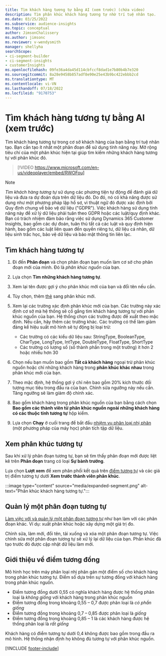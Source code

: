 ```yaml
---
title: Tìm khách hàng tương tự bằng AI (xem trước) (chứa video)
description: Tìm phân khúc khách hàng tương tự nhờ trí tuệ nhân tạo.
ms.date: 03/25/2022
ms.subservice: audience-insights
ms.topic: conceptual
author: JimsonChalissery
ms.author: jimsonc
ms.reviewer: v-wendysmith
manager: shellyha
searchScope:
- ci-segment-builder
- ci-segment-insights
- customerInsights
ms.openlocfilehash: 09fe36a4da45d114cbfccf8dad1e7b80b4b7e320
ms.sourcegitcommit: 8a28e9458b857adf8e90e25e43b9bc422ebbb2cd
ms.translationtype: MT
ms.contentlocale: vi-VN
ms.lasthandoff: 07/18/2022
ms.locfileid: "9170753"
---
```

# <a name="find-similar-customers-with-ai-preview"></a>Tìm khách hàng tương tự bằng AI (xem trước)

Tìm khách hàng tương tự trong cơ sở khách hàng của bạn bằng trí tuệ nhân tạo. Bạn cần tạo ít nhất một phân đoạn để sử dụng tính năng này. Mở rộng tiêu chí của một phân khúc hiện tại giúp tìm kiếm những khách hàng tương tự với phân khúc đó.

> [!VIDEO https://www.microsoft.com/en-us/videoplayer/embed/RWOFou]

> [!NOTE]
> *Tìm khách hàng tương tự* sử dụng các phương tiện tự động để đánh giá dữ liệu và đưa ra dự đoán dựa trên dữ liệu đó. Do đó, nó có khả năng được sử dụng như một phương pháp lập hồ sơ, vì thuật ngữ đó được xác định bởi Quy định chung về bảo vệ dữ liệu ("GDPR"). Việc khách hàng sử dụng tính năng này để xử lý dữ liệu phải tuân theo GDPR hoặc các luật/quy định khác. Bạn có trách nhiệm đảm bảo rằng việc sử dụng Dynamics 365 Customer Insights, bao gồm các dự đoán, tuân thủ tất cả các luật và quy định hiện hành, bao gồm các luật liên quan đến quyền riêng tư, dữ liệu cá nhân, dữ liệu sinh trắc học, bảo vệ dữ liệu và bảo mật thông tin liên lạc.

## <a name="find-similar-customers"></a>Tìm khách hàng tương tự

1. Đi đến **Phân đoạn** và chọn phân đoạn bạn muốn làm cơ sở cho phân đoạn mới của mình. Đó là *phân khúc nguồn* của bạn.

1. Lựa chọn **Tìm những khách hàng tương tự**.

1. Xem lại tên được gợi ý cho phân khúc mới của bạn và đổi tên nếu cần.

1. Tùy chọn, thêm [thẻ](work-with-tags-columns.md#manage-tags) sang phân khúc mới.

1. Xem lại các trường xác định phân khúc mới của bạn. Các trường này xác định cơ sở mà hệ thống sẽ cố gắng tìm khách hàng tương tự với phân khúc nguồn của bạn. Hệ thống chọn các trường được đề xuất theo mặc định. Nếu cần, hãy thêm các trường khác.
  Các trường có thể làm giảm đáng kể hiệu suất mô hình sẽ tự động bị loại trừ:
  
   - Các trường có các kiểu dữ liệu sau: StringType, BooleanType, CharType, LongType, IntType, DoubleType, FloatType, ShortType
   - Các trường có lượng số (số thành phần trong một trường) ít hơn 2 hoặc nhiều hơn 30

1. Chọn nếu bạn muốn bao gồm **Tất cả khách hàng** ngoại trừ phân khúc nguồn hoặc chỉ những khách hàng trong **phân khúc khác nhau** trong phân khúc mới của bạn.

1. Theo mặc định, hệ thống gợi ý chỉ nên bao gồm 20% kích thước đối tượng mục tiêu trong đầu ra của bạn. Chỉnh sửa ngưỡng này nếu cần. Tăng ngưỡng sẽ làm giảm độ chính xác.

1. Bao gồm khách hàng trong phân khúc nguồn của bạn bằng cách chọn **Bao gồm các thành viên từ phân khúc nguồn ngoài những khách hàng có các thuộc tính tương tự** hộp kiểm.

1. Lựa chọn **Chạy** ở cuối trang để bắt đầu [nhiệm vụ phân loại nhị phân](#about-similarity-scores) (một phương pháp của máy học) phân tích tập dữ liệu.

## <a name="view-the-similar-segment"></a>Xem phân khúc tương tự

Sau khi xử lý phân đoạn tương tự, bạn sẽ tìm thấy phân đoạn mới được liệt kê trên **Phân đoạn** trang có loại **Sự bành trướng**.

Lựa chọn **Lượt xem** để xem phân phối kết quả trên [điểm tương tự](#about-similarity-scores) và các giá trị điểm tương tự dưới **Xem trước thành viên phân khúc**.

:::image type="content" source="media/expanded-segment.png" alt-text="Phân khúc khách hàng tương tự.":::

## <a name="manage-a-similar-segment"></a>Quản lý một phân đoạn tương tự

[Làm việc với và quản lý một phân đoạn tương tự](segments.md#manage-existing-segments) như bạn làm với các phân đoạn khác. Ví dụ: xuất phân khúc hoặc xây dựng một giá trị đo.

Chỉnh sửa, làm mới, đổi tên, tải xuống và xóa một phân đoạn tương tự. Việc chỉnh sửa một phân đoạn tương tự sẽ xử lý lại dữ liệu của bạn. Phân khúc đã tạo trước đó được cập nhật dữ liệu làm mới.

## <a name="about-similarity-scores"></a>Giới thiệu về điểm tương đồng

Mô hình học trên máy phân loại nhị phân gán một điểm số cho khách hàng trong phân khúc tương tự. Điểm số dựa trên sự tương đồng với khách hàng trong phân khúc nguồn.

- Điểm tương đồng dưới 0,55 có nghĩa khách hàng được hệ thống phân loại là *không giống* với khách hàng trong phân khúc nguồn
- Điểm tương đồng trong khoảng 0,55 – 0,7 được phân loại là *có phần giống*
- Điểm tương đồng trong khoảng 0,7 – 0,85 được phân loại là *giống*
- Điểm tương đồng trong khoảng 0,85 – 1 là các khách hàng được hệ thống phân loại là *rất giống*

Khách hàng có điểm tương tự dưới 0,4 không được bao gồm trong đầu ra mô hình. Hệ thống nhận định họ không đủ tương tự với phân khúc nguồn.

[!INCLUDE [footer-include](includes/footer-banner.md)]
